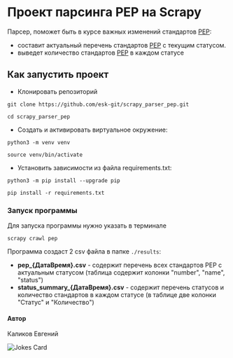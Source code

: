 # Проект парсинга PEP на Scrapy
Парсер, поможет быть в курсе важных изменений стандартов [PEP](https://peps.python.org/):
- составит актуальный перечень стандартов [PEP](https://peps.python.org/) с текущим статусом.
- выведет количество стандартов [PEP](https://peps.python.org/) в каждом статусе
## Как запустить проект
- Клонировать репозиторий
```
git clone https://github.com/esk-git/scrapy_parser_pep.git
```
```
cd scrapy_parser_pep
```

- Cоздать и активировать виртуальное окружение:

```
python3 -m venv venv
```

```
source venv/bin/activate
```

- Установить зависимости из файла requirements.txt:

```
python3 -m pip install --upgrade pip
```

```
pip install -r requirements.txt
```
### Запуск программы
Для запуска программы нужно указать в терминале
```
scrapy crawl pep
```
Программа создаст 2 csv файла в папке `./results`:
- **pep_{ДатаВремя}.csv** - содержит перечень всех стандартов PEP с актуальным статусом (таблица содержит колонки "number", "name", "status")
- **status_summary_{ДатаВремя}.csv** - содержит перечень статусов и количество стандартов в каждом статусе (в таблице две колонки "Статус" и "Количество")

#### Автор
Каликов Евгений

![Jokes Card](https://readme-jokes.vercel.app/api)